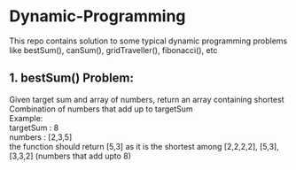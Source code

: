# Dynamic-Programming
This repo contains solution to some typical dynamic programming problems like bestSum(), canSum(), gridTraveller(), fibonacci(), etc
## 1. bestSum() Problem:  
Given target sum and array of numbers, return an array containing shortest Combination of numbers that add up to targetSum  
Example:  
targetSum : 8  
numbers   : [2,3,5]  
the function should return [5,3] as it is the shortest among [2,2,2,2], [5,3], [3,3,2] (numbers that add upto 8)
